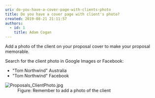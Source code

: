 ```yaml
---
uri: do-you-have-a-cover-page-with-clients-photo
title: ​Do you have a cover page with client's photo?
created: 2019-08-21 21:11:57
authors:
  - id: 1
    title: Adam Cogan
---
```





<span class='intro'> <p class="ssw15-rteElement-P">Add a photo of the client on your proposal cover&#160;to make your proposal memorable.​<br></p> </span>

<p>Search for the client photo in Google Images or Facebook&#58;<br></p><ul><li>&quot;Tom Northwind&quot; Australia</li><li>&quot;Tom Northwind&quot; Facebook​<br></li></ul><dl class="image"><dt><img src="/PublishingImages/Proposals_ClientPhoto.jpg" alt="Proposals_ClientPhoto.jpg" /></dt><dd>Figure&#58; Remember to a​​dd a photo of the client</dd></dl>


